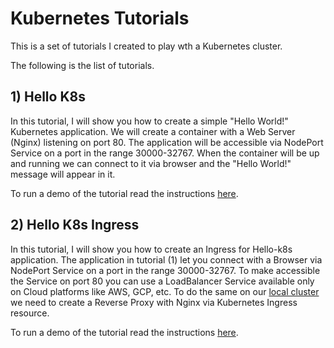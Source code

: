 # Kubernetes Tutorials

This is a set of tutorials I created to play wth a Kubernetes cluster.

The following is the list of tutorials.

## 1) Hello K8s

In this tutorial, I will show you how to create a simple "Hello World!" Kubernetes application. We will create a container with a Web Server (Nginx) listening on port 80. The application will be accessible via NodePort Service on a port in the range 30000-32767. When the container will be up and running we can connect to it via browser and the "Hello World!" message will appear in it.

To run a demo of the tutorial read the instructions [here](https://github.com/sasadangelo/k8s-tutorials/tree/master/hello-k8s).

## 2) Hello K8s Ingress

In this tutorial, I will show you how to create an Ingress for Hello-k8s application. The application in tutorial (1) let you connect with a Browser via NodePort Service on a port in the range 30000-32767. To make accessible the Service on port 80 you can use a LoadBalancer Service available only on Cloud platforms like AWS, GCP, etc. To do the same on our [local cluster](https://github.com/sasadangelo/k8s-cluster) we need to create a Reverse Proxy with Nginx via Kubernetes Ingress resource.

To run a demo of the tutorial read the instructions [here](https://github.com/sasadangelo/k8s-tutorials/tree/master/hello-k8s-ingress).
